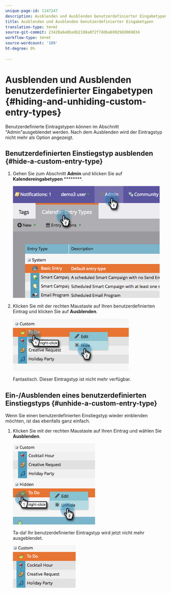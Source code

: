 ```yaml
---
unique-page-id: 1147247
description: Ausblenden und Ausblenden benutzerdefinierter Eingabetypen - Marketing-Dokumente - Produktdokumentation
title: Ausblenden und Ausblenden benutzerdefinierter Eingabetypen
translation-type: tm+mt
source-git-commit: 23428a6e0ba9b2108a8f2f7dd6a69929dd069834
workflow-type: tm+mt
source-wordcount: '109'
ht-degree: 0%

---
```



# Ausblenden und Ausblenden benutzerdefinierter Eingabetypen {#hiding-and-unhiding-custom-entry-types}

Benutzerdefinierte Eintragstypen können im Abschnitt &quot;Admin&quot;ausgeblendet werden. Nach dem Ausblenden wird der Eintragstyp nicht mehr als Option angezeigt.

## Benutzerdefinierten Einstiegstyp ausblenden {#hide-a-custom-entry-type}

1. Gehen Sie zum Abschnitt **Admin** und klicken Sie auf **Kalendereingabetypen** ********.

   ![](assets/image2014-9-24-10-3a11-3a49.png)

1. Klicken Sie mit der rechten Maustaste auf Ihren benutzerdefinierten Eintrag und klicken Sie auf **Ausblenden**.

   ![](assets/image2014-9-24-10-3a11-3a54.png)

   Fantastisch. Dieser Eintragstyp ist nicht mehr verfügbar.

## Ein-/Ausblenden eines benutzerdefinierten Einstiegstyps {#unhide-a-custom-entry-type}

Wenn Sie einen benutzerdefinierten Einstiegstyp wieder einblenden möchten, ist das ebenfalls ganz einfach.

1. Klicken Sie mit der rechten Maustaste auf Ihren Eintrag und wählen Sie **Ausblenden**.

   ![](assets/image2014-9-24-10-3a12-3a14.png)

   Ta-da! Ihr benutzerdefinierter Eintragstyp wird jetzt nicht mehr ausgeblendet.

   ![](assets/image2014-9-24-10-3a12-3a19.png)

